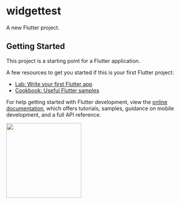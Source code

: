 # widgettest

A new Flutter project.

## Getting Started

This project is a starting point for a Flutter application.

A few resources to get you started if this is your first Flutter project:

- [Lab: Write your first Flutter app](https://docs.flutter.dev/get-started/codelab)
- [Cookbook: Useful Flutter samples](https://docs.flutter.dev/cookbook)

For help getting started with Flutter development, view the
[online documentation](https://docs.flutter.dev/), which offers tutorials,
samples, guidance on mobile development, and a full API reference.

<p>
   <img src = "https://github.com/Rajputniraj6983/widgettest/assets/143181391/5037d439-964a-4507-a91e-9033c5688497" width=200>
</p>
